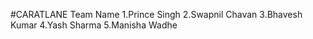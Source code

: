 #CARATLANE
Team Name 
1.Prince Singh
2.Swapnil Chavan
3.Bhavesh Kumar
4.Yash Sharma
5.Manisha Wadhe
